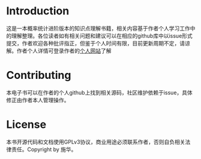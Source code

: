 # Introduction

这是一本概率统计进阶版本的知识点理解书籍，相关内容基于作者个人学习工作中的理解整理。各位读者如有相关问题和建议可以在相应的github库中以issue形式提交，作者欢迎各种批评指正，但鉴于个人时间有限，目前更新周期不定，请谅解。作者个人详情可登录作者的[个人网站](https://shihua.netlify.app)了解

# Contributing
本电子书可以在作者的个人github上找到相关源码，社区维护依赖于issue，具体修正由作者本人管理操作。

# License
本书开源代码和文档使用GPLv3协议，商业用途必须联系作者，否则自负相关法律责任。Copyright by 施华。